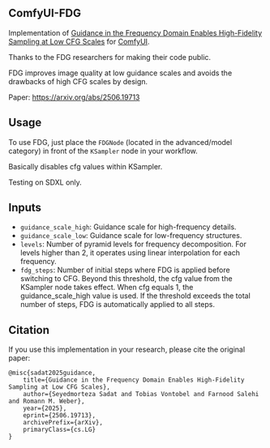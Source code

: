 ## ComfyUI-FDG
Implementation of [Guidance in the Frequency Domain Enables High-Fidelity Sampling at Low CFG Scales](https://arxiv.org/abs/2506.19713) for [ComfyUI](https://github.com/comfyanonymous/ComfyUI).

Thanks to the FDG researchers for making their code public.

FDG improves image quality at low guidance scales and avoids the drawbacks of high CFG scales by design.

Paper: https://arxiv.org/abs/2506.19713




## Usage

To use FDG, just place the `FDGNode` (located in the advanced/model category) in front of the `KSampler` node in your workflow.

Basically disables cfg values ​​within KSampler.

Testing on SDXL only.

## Inputs

- `guidance_scale_high`: Guidance scale for high-frequency details.
- `guidance_scale_low`: Guidance scale for low-frequency structures.
- `levels`: Number of pyramid levels for frequency decomposition. For levels higher than 2, it operates using linear interpolation for each frequency.
- `fdg_steps`:  Number of initial steps where FDG is applied before switching to CFG. Beyond this threshold, the cfg value from the KSampler node takes effect. When cfg equals 1, the guidance_scale_high value is used. If the threshold exceeds the total number of steps, FDG is automatically applied to all steps.

## Citation

If you use this implementation in your research, please cite the original paper:
```
@misc{sadat2025guidance,
    title={Guidance in the Frequency Domain Enables High-Fidelity Sampling at Low CFG Scales},
    author={Seyedmorteza Sadat and Tobias Vontobel and Farnood Salehi and Romann M. Weber},
    year={2025},
    eprint={2506.19713},
    archivePrefix={arXiv},
    primaryClass={cs.LG}
}
